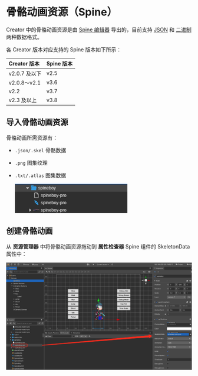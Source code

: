 # 骨骼动画资源（Spine）

Creator 中的骨骼动画资源是由 [Spine 编辑器](http://zh.esotericsoftware.com/) 导出的，目前支持 [JSON](http://zh.esotericsoftware.com/spine-export/#JSON) 和 [二进制](http://zh.esotericsoftware.com/spine-export/#%E4%BA%8C%E8%BF%9B%E5%88%B6) 两种数据格式。

各 Creator 版本对应支持的 Spine 版本如下所示：

| Creator 版本  | Spine 版本 |
| :----------  | :-------- |
| v2.0.7 及以下 | v2.5 |
| v2.0.8～v2.1 | v3.6 |
| v2.2         | v3.7 |
| v2.3 及以上   | v3.8 |

## 导入骨骼动画资源

骨骼动画所需资源有：

- `.json/.skel` 骨骼数据
- `.png` 图集纹理
- `.txt/.atlas` 图集数据

  ![spine](spine/import.png)

## 创建骨骼动画

从 **资源管理器** 中将骨骼动画资源拖动到 **属性检查器** Spine 组件的 SkeletonData 属性中：

![spine](spine/set_skeleton.png)
